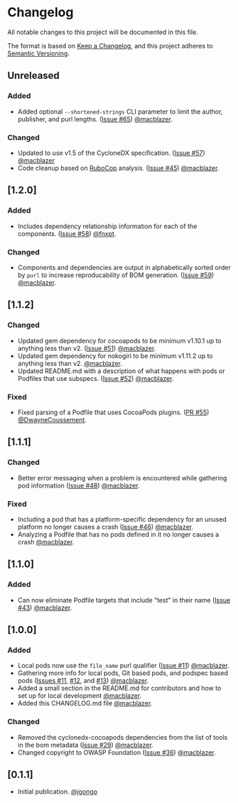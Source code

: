 # Changelog
All notable changes to this project will be documented in this file.

The format is based on [Keep a Changelog](https://keepachangelog.com/en/1.0.0/),
and this project adheres to [Semantic Versioning](https://semver.org/spec/v2.0.0.html).

## Unreleased

### Added
- Added optional `--shortened-strings` CLI parameter to limit the author, publisher, and purl lengths. ([Issue #65](https://github.com/CycloneDX/cyclonedx-cocoapods/issues/65)) [@macblazer](https://github.com/macblazer).

### Changed
- Updated to use v1.5 of the CycloneDX specification. ([Issue #57](https://github.com/CycloneDX/cyclonedx-cocoapods/issues/57)) [@macblazer](https://github.com/macblazer)
- Code cleanup based on [RuboCop](https://rubocop.org/) analysis. ([Issue #45](https://github.com/CycloneDX/cyclonedx-cocoapods/issues/45)) [@macblazer](https://github.com/macblazer).

## [1.2.0]

### Added
- Includes dependency relationship information for each of the components. ([Issue #58](https://github.com/CycloneDX/cyclonedx-cocoapods/issues/58)) [@fnxpt](https://github.com/fnxpt).

### Changed
- Components and dependencies are output in alphabetically sorted order by `purl` to increase reproducability of BOM generation. ([Issue #59](https://github.com/CycloneDX/cyclonedx-cocoapods/issues/59)) [@macblazer](https://github.com/macblazer).

## [1.1.2]

### Changed
- Updated gem dependency for cocoapods to be minimum v1.10.1 up to anything less than v2. ([Issue #51](https://github.com/CycloneDX/cyclonedx-cocoapods/issues/51)) [@macblazer](https://github.com/macblazer).
- Updated gem dependency for nokogiri to be minimum v1.11.2 up to anything less than v2. [@macblazer](https://github.com/macblazer).
- Updated README.md with a description of what happens with pods or Podfiles that use subspecs. ([Issue #52](https://github.com/CycloneDX/cyclonedx-cocoapods/issues/52)) [@macblazer](https://github.com/macblazer).

### Fixed
- Fixed parsing of a Podfile that uses CocoaPods plugins.  ([PR #55](https://github.com/CycloneDX/cyclonedx-cocoapods/pull/55)) [@DwayneCoussement](https://github.com/DwayneCoussement).

## [1.1.1]

### Changed
- Better error messaging when a problem is encountered while gathering pod information ([Issue #48](https://github.com/CycloneDX/cyclonedx-cocoapods/issues/48)) [@macblazer](https://github.com/macblazer).

### Fixed
- Including a pod that has a platform-specific dependency for an unused platform no longer causes a crash ([Issue #46](https://github.com/CycloneDX/cyclonedx-cocoapods/issues/46)) [@macblazer](https://github.com/macblazer).
- Analyzing a Podfile that has no pods defined in it no longer causes a crash [@macblazer](https://github.com/macblazer).

## [1.1.0]

### Added
- Can now eliminate Podfile targets that include "test" in their name ([Issue #43](https://github.com/CycloneDX/cyclonedx-cocoapods/issues/43)) [@macblazer](https://github.com/macblazer).

## [1.0.0]

### Added
- Local pods now use the `file_name` purl qualifier ([Issue #11](https://github.com/CycloneDX/cyclonedx-cocoapods/issues/11)) [@macblazer](https://github.com/macblazer).
- Gathering more info for local pods, Git based pods, and podspec based pods ([Issues #11](https://github.com/CycloneDX/cyclonedx-cocoapods/issues/11), [#12](https://github.com/CycloneDX/cyclonedx-cocoapods/issues/12), and [#13](https://github.com/CycloneDX/cyclonedx-cocoapods/issues/13)) [@macblazer](https://github.com/macblazer).
- Added a small section in the README.md for contributors and how to set up for local development [@macblazer](https://github.com/macblazer).
- Added this CHANGELOG.md file [@macblazer](https://github.com/macblazer).

### Changed
- Removed the cyclonedx-cocoapods dependencies from the list of tools in the bom metadata ([Issue #29](https://github.com/CycloneDX/cyclonedx-cocoapods/issues/29)) [@macblazer](https://github.com/macblazer).
- Changed copyright to OWASP Foundation ([Issue #36](https://github.com/CycloneDX/cyclonedx-cocoapods/issues/36)) [@macblazer](https://github.com/macblazer).

## [0.1.1]

- Initial publication. [@jgongo](https://github.com/jgongo)
